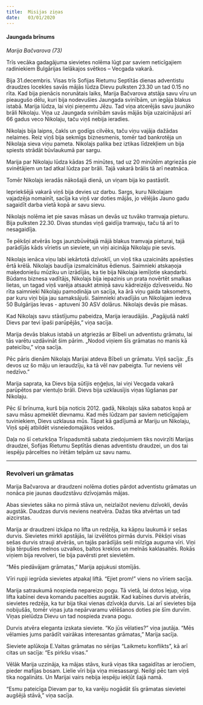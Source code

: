 ```yaml
---
title:  Misijas ziņas
date:   03/01/2020
---
```


#### Jaungada brīnums

_Marija Bačvarova (73)_

Trīs vecāka gadagājuma sievietes nolēma lūgt par saviem neticīgajiem radiniekiem Bulgārijas lielākajos svētkos – Vecgada vakarā. 

Bija 31.decembris. Visas trīs Sofijas Rietumu Septītās dienas adventistu draudzes locekles savās mājās lūdza Dievu pulksten 23.30 un tad 0.15 no rīta. Kad bija pienācis norunātais laiks, Marija Bačvarova atstāja savu vīru un pieaugušo dēlu, kuri bija nodevušies Jaungada svinībām, un iegāja blakus istabā. Marija lūdza, lai viņi pieņemtu Jēzu. Tad viņa atcerējās savu jaunāko brāli Nikolaju. Viņa uz Jaungada svinībām savās mājās bija uzaicinājusi arī 66 gadus veco Nikolaju, taču viņš nebija ieradies. 

Nikolajs bija laipns, čakls un godīgs cilvēks, taču viņu vajāja dažādas nelaimes. Reiz viņš bija sekmīgs biznesmenis, tomēr tad bankrotēja un Nikolaja sieva viņu pameta. Nikolajs palika bez iztikas līdzekļiem un bija spiests strādāt būvlaukumā par sargu. 

Marija par Nikolaju lūdza kādas 25 minūtes, tad uz 20 minūtēm atgriezās pie svinētājiem un tad atkal lūdza par brāli. Tajā vakarā brālis tā arī  neatnāca. 

Tomēr Nikolajs ieradās nākošajā dienā, un viņam bija ko pastāstīt. 

Iepriekšējā vakarā viņš bija devies uz darbu. Sargs, kuru Nikolajam vajadzēja nomainīt, sacīja ka viņš var doties mājās, jo vēlējās Jauno gadu sagaidīt darba vietā kopā ar savu sievu. 

Nikolajs nolēma iet pie savas māsas un devās uz tuvāko tramvaja pieturu. Bija pulksten 22.30. Divas stundas viņš gaidīja tramvaju, taču tā arī to nesagaidīja. 

Te pēkšņi atvērās logs jaunzbūvētajā mājā blakus tramvaja pieturai, tajā parādījās kāds vīrietis un sieviete, un viņi aicināja Nikolaju pie sevis. 

Nikolajs ienāca viņu labi iekārtotā dzīvoklī, un viņš tika uzaicināts apsēsties ērtā krēlā. Nikolajs baudīja izsmalcinātus ēdienus. Saimnieki atskaņoja maķedoniešu mūziku un izrādījās, ka tie bija Nikolaja iemīļotie skaņdarbi. Būdams biznesa vadītājs, Nikolajs bija iepazinis un prata novērtēt smalkas lietas, un tagad viņš varēja atsaukt atmiņā savu kādreizējo dzīvesveidu. No rīta saimnieki Nikolaju pamodināja un sacīja, ka ārā viņu gaida taksometrs, par kuru viņi bija jau samaksājuši. Saimnieki atvadījās un Nikolajam iedeva 50 Bulgārijas levas - aptuveni 30 ASV dolārus. Nikolajs devās pie māsas. 

Kad Nikolajs savu stāstījumu pabeidza, Marija ieraudājās. „Pagājušā naktī Dievs par tevi īpaši parūpējās,” viņa sacīja. 

Marija devās blakus istabā un atgriezās ar Bībeli un adventistu grāmatu, lai tās varētu uzdāvināt šim pārim. „Nodod viņiem šīs grāmatas no manis kā pateicību,” viņa sacīja. 

Pēc pāris dienām Nikolajs Marijai atdeva Bībeli un grāmatu. Viņš sacīja: „Es devos uz šo māju un ieraudzīju, ka tā vēl nav pabeigta. Tur neviens vēl nedzīvo.” 

Marija saprata, ka Dievs bija sūtījis eņģeļus, lai viņi Vecgada vakarā parūpētos par vientuļo brāli. Dievs bija uzklausījis viņas lūgšanas par Nikolaju.

Pēc šī brīnuma, kurš bija noticis 2012. gadā, Nikolajs sāka sabatos kopā ar savu māsu apmeklēt dievnamu. Kad mēs lūdzam par saviem neticīgajiem tuviniekiem, Dievs uzklausa mūs. Tāpat kā gadījumā ar Mariju un Nikolaju, Viņš spēj atbildēt visneiedomajākos veidos.  

Daļa no šī ceturkšņa Trīspadsmitā sabata ziedojumiem tiks novirzīti Marijas draudzei, Sofijas Rietumu Septītās dienas adventistu draudzei, un dos tai iespēju pārcelties no īrētām telpām uz savu namu. 

---

### Revolveri  un grāmatas

Marija Bačvarova ar draudzeni nolēma doties pārdot adventistu grāmatas un nonāca pie jaunas daudzstāvu dzīvojamās mājas. 

Abas sievietes sāka no pirmā stāva un, neizlaižot nevienu dzīvokli, devās augstāk. Daudzas durvis neviens neatvēra. Dažas tika atvērtas un tad aizcirstas.

Marija ar draudzeni izkāpa no lifta un redzēja, ka kāpņu laukumā ir sešas durvis. Sievietes mirkli apstājās, lai izvēlētos pirmās durvis. Pēkšņi visas sešas durvis strauji atvērās, un tajās parādījās seši milzīga auguma vīri. Viņi bija tērpušies melnos uzvalkos, baltos kreklos un melnās kaklasaitēs. Rokās viņiem bija revolveri, tie bija pavērsti pret sievietēm. 

“Mēs piedāvājam grāmatas,” Marija apjukusi stomījās. 

Vīri rupji iegrūda sievietes atpakaļ liftā. “Ejiet prom!” viens no vīriem sacīja. 

Marija satraukumā nospieda nepareizo pogu. Tā vietā, lai dotos lejup, viņa lifta kabīnei deva komandu pacelties augstāk. Kad  kabīnes durvis atvērās, sievietes redzēja, ka tur bija tikai vienas dzīvokļa durvis. Lai arī sievietes bija nobijušās, tomēr viņas juta nepārvaramu vēlēšanos doties pie šīm durvīm. Viņas pielūdza Dievu un tad nospieda zvana pogu. 

Durvis atvēra eleganta izskata sieviete. “Ko jūs vēlaties?” viņa jautāja.   “Mēs vēlamies jums parādīt vairākas interesantas grāmatas,” Marija sacīja. 

Sieviete aplūkoja E.Vaitas grāmatas no sērijas “Laikmetu konflikts”, kā arī citas un sacīja: “Es pirkšu visas.”

Vēlāk Marija uzzināja, ka mājas stāvs, kurā viņas tika sagaidītas ar ieročiem, pieder mafijas bosam. Lielie vīri bija viņa miesassargi. Neilgi pēc tam viņš tika nogalināts. Un Marijai vairs nebija iespēju iekļūt šajā namā. 

“Esmu pateicīga Dievam par to, ka varēju nogādāt šīs grāmatas sievietei augšējā stāvā,” viņa sacīja.  